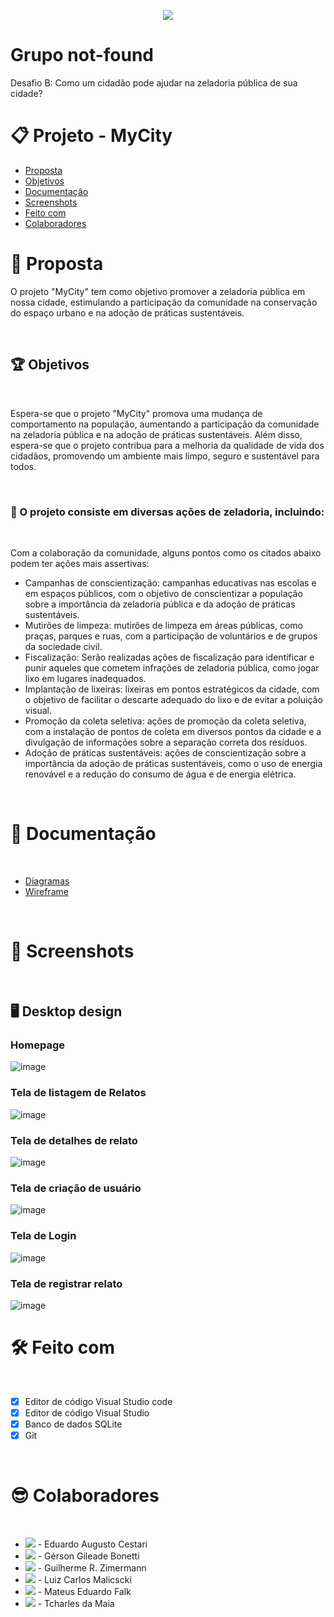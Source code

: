 
<p align="center">
  <image
  src="https://img.shields.io/github/languages/count/more-devs-2-blu/not-found"
  />
</p>

# Grupo not-found
Desafio B: Como um cidadão pode ajudar na zeladoria pública de sua cidade?

# 📋 Projeto - MyCity

- [Proposta](#id01)
- [Objetivos](#id01.1)
- [Documentação](#id02)
- [Screenshots](#id03)
- [Feito com](#id04)
- [Colaboradores](#id05)

# 🚀 Proposta <a name="id01"></a>

O projeto "MyCity" tem como objetivo promover a zeladoria pública em nossa cidade, estimulando a participação da comunidade na conservação do espaço urbano e na adoção de práticas sustentáveis.

<br />

## 🏆 Objetivos <a name="id01.1"></a>

<br />

Espera-se que o projeto "MyCity" promova uma mudança de comportamento na população, aumentando a participação da comunidade na zeladoria pública e na adoção de práticas sustentáveis. Além disso, espera-se que o projeto contribua para a melhoria da qualidade de vida dos cidadãos, promovendo um ambiente mais limpo, seguro e sustentável para todos.

<br />

### 🎯 O projeto consiste em diversas ações de zeladoria, incluindo: <a name="id01.1.1"></a>

<br />

Com a colaboração da comunidade, alguns pontos como os citados abaixo podem ter ações mais assertivas:

- Campanhas de conscientização: campanhas educativas nas escolas e em espaços públicos, com o objetivo de conscientizar a população sobre a importância da zeladoria pública e da adoção de práticas sustentáveis.
- Mutirões de limpeza: mutirões de limpeza em áreas públicas, como praças, parques e ruas, com a participação de voluntários e de grupos da sociedade civil.
- Fiscalização: Serão realizadas ações de fiscalização para identificar e punir aqueles que cometem infrações de zeladoria pública, como jogar lixo em lugares inadequados.
- Implantação de lixeiras: lixeiras em pontos estratégicos da cidade, com o objetivo de facilitar o descarte adequado do lixo e de evitar a poluição visual.
- Promoção da coleta seletiva: ações de promoção da coleta seletiva, com a instalação de pontos de coleta em diversos pontos da cidade e a divulgação de informações sobre a separação correta dos resíduos.
- Adoção de práticas sustentáveis: ações de conscientização sobre a importância da adoção de práticas sustentáveis, como o uso de energia renovável e a redução do consumo de água e de energia elétrica.

<br />

# 📝 Documentação <a name="id02"></a>

<br />

- [Diagramas](https://github.com/more-devs-2-blu/not-found/tree/main/documenta%C3%A7%C3%B5es/Diagramas)
- [Wireframe](https://github.com/more-devs-2-blu/not-found/tree/main/documenta%C3%A7%C3%B5es/WireFrame)

<br />

# :camera_flash: Screenshots <a name="id03"></a>

<br />

## :desktop_computer: Desktop design

### Homepage

![image](https://user-images.githubusercontent.com/77354425/225473214-83e5cf60-cbfd-4cbc-a722-d624543474d4.png)
<br />

### Tela de listagem de Relatos
![image](https://user-images.githubusercontent.com/77354425/225474454-e41378ab-a06f-4f4e-97c4-c73125774d7e.png)
<br />

### Tela de detalhes de relato
![image](https://user-images.githubusercontent.com/77354425/225475401-6b125ba3-ca20-4f01-954f-37374d52b11a.png)
<br />

### Tela de criação de usuário

![image](https://user-images.githubusercontent.com/77354425/225473748-7d544912-ac3a-405b-be4c-5a0abdf404d2.png)
<br />

### Tela de Login

![image](https://user-images.githubusercontent.com/77354425/225473903-c2502bbb-f1bf-4685-b75a-ae97c0c874b3.png)
<br />

### Tela de registrar relato

![image](https://user-images.githubusercontent.com/77354425/225475196-65a53c20-f6bd-42eb-8946-289c551340aa.png)
<br />

# 🛠 Feito com <a name="id04"></a>

<br />

- [x] Editor de código Visual Studio code
- [x] Editor de código Visual Studio
- [x] Banco de dados SQLite
- [x] Git

<br />

# :sunglasses: Colaboradores <a name="id05"></a>

<br />

- [<image src="https://img.shields.io/badge/LinkedIn-0077B5?style=for-the-badge&logo=linkedin&logoColor=white"/>](https://www.linkedin.com/in/eduardocestari/) - Eduardo Augusto Cestari  
- [<image src="https://img.shields.io/badge/LinkedIn-0077B5?style=for-the-badge&logo=linkedin&logoColor=white"/>](https://www.linkedin.com/in/gerson-gileade-bonetti/) - Gérson Gileade Bonetti  
- [<image src="https://img.shields.io/badge/LinkedIn-0077B5?style=for-the-badge&logo=linkedin&logoColor=white"/>](https://www.linkedin.com/in/guilherme-rafael-zimermann-072825232/) - Guilherme R. Zimermann 
- [<image src="https://img.shields.io/badge/LinkedIn-0077B5?style=for-the-badge&logo=linkedin&logoColor=white"/>](https://www.linkedin.com/in/luiz-carlos-malicscki-34834a98/) - Luiz Carlos Malicscki 
- [<image src="https://img.shields.io/badge/LinkedIn-0077B5?style=for-the-badge&logo=linkedin&logoColor=white"/>](https://www.linkedin.com/in/mateus-eduardo-falk/) -  Mateus Eduardo Falk 
- [<image src="https://img.shields.io/badge/LinkedIn-0077B5?style=for-the-badge&logo=linkedin&logoColor=white"/>](https://www.linkedin.com/in/tcharles-maia/) - Tcharles da Maia
